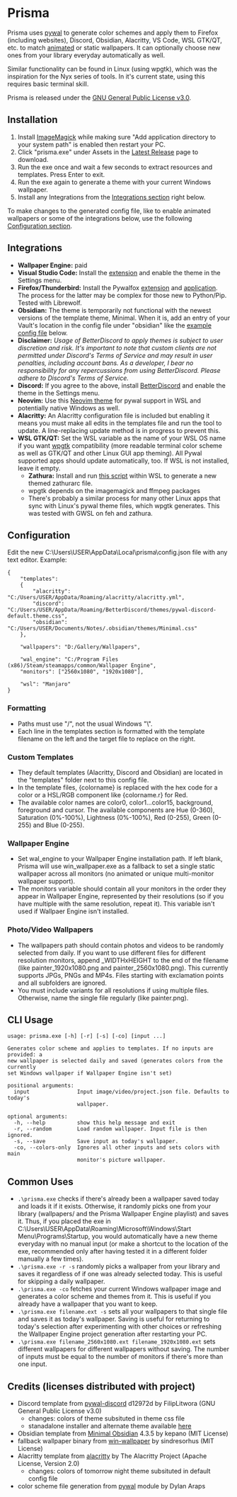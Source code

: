 # Prisma  
  
Prisma uses [pywal](https://github.com/dylanaraps/pywal/) to generate color schemes and apply them to Firefox (including websites), Discord, Obsidian, Alacritty, VS Code, WSL GTK/QT, etc. to match [animated](https://wallpaperengine.io) or static wallpapers. It can optionally choose new ones from your library everyday automatically as well.
  
Similar functionality can be found in Linux (using wpgtk), which was the inspiration for the Nyx series of tools. In it's current state, using this requires basic terminal skill.
  
Prisma is released under the [GNU General Public License v3.0](COPYING).
  
  
## Installation  
 
1. Install [ImageMagick](https://imagemagick.org/script/download.php#windows) while making sure "Add application directory to your system path" is enabled then restart your PC.
2. Click "prisma.exe" under Assets in the [Latest Release](https://github.com/rakinishraq/prisma/releases/latest) page to download.  
3. Run the exe once and wait a few seconds to extract resources and templates. Press Enter to exit.  
4. Run the exe again to generate a theme with your current Windows wallpaper.
5. Install any Integrations from the [Integrations section](https://github.com/rakinishraq/prisma#Integrations) right below.  

To make changes to the generated config file, like to enable animated wallpapers or some of the integrations below, use the following [Configuration section](https://github.com/rakinishraq/prisma#configuration).
  
  
## Integrations

- **Wallpaper Engine:** paid
- **Visual Studio Code:** Install the [extension](https://marketplace.visualstudio.com/items?itemName=dlasagno.wal-theme) and enable the theme in the Settings menu.  
- **Firefox/Thunderbird:** Install the Pywalfox [extension](https://addons.mozilla.org/en-US/firefox/addon/pywalfox/) and [application](https://github.com/Frewacom/pywalfox). The process for the latter may be complex for those new to Python/Pip. Tested with Librewolf.  
- **Obsidian:** The theme is temporarily not functional with the newest versions of the template theme, Minimal. When it is, add an entry of your Vault's location in the config file under "obsidian" like the [example config file](https://github.com/rakinishraq/prisma#Configuration) below.  
- **Disclaimer:** _Usage of BetterDiscord to apply themes is subject to user discretion and risk. It's important to note that custom clients are not permitted under Discord's Terms of Service and may result in user penalties, including account bans. As a developer, I bear no responsibility for any repercussions from using BetterDiscord. Please adhere to Discord's Terms of Service._
- **Discord:** If you agree to the above, install [BetterDiscord](https://betterdiscord.app/) and enable the theme in the Settings menu.
- **Neovim:** Use this [Neovim theme](https://github.com/AlphaTechnolog/pywal.nvim) for pywal support in WSL and potentially native Windows as well.
- **Alacritty:** An Alacritty configuration file is included but enabling it means you must make all edits in the templates file and run the tool to update. A line-replacing update method is in progress to prevent this.  
- **WSL GTK/QT:** Set the WSL variable as the name of your WSL OS name if you want [wpgtk](https://github.com/deviantfero/wpgtk) compatibility (more readable terminal color scheme as well as GTK/QT and other Linux GUI app theming). All Pywal supported apps should update automatically, too. If WSL is not installed, leave it empty.  
  - **Zathura:** Install and run [this script](https://github.com/GideonWolfe/Zathura-Pywal) within WSL to generate a new themed zathurarc file.
  - wpgtk depends on the imagemagick and ffmpeg packages
  - There's probably a similar process for many other Linux apps that sync with Linux's pywal theme files, which wpgtk generates. This was tested with GWSL on feh and zathura.
  
  
## Configuration  
  
Edit the new C:\Users\USER\AppData\Local\prisma\config.json file with any text editor. Example:
  
```  
{  
    "templates":  
    {  
        "alacritty": "C:/Users/USER/AppData/Roaming/alacritty/alacritty.yml",  
        "discord": "C:/Users/USER/AppData/Roaming/BetterDiscord/themes/pywal-discord-default.theme.css",  
        "obsidian": "C:/Users/USER/Documents/Notes/.obsidian/themes/Minimal.css"  
    },  
  
    "wallpapers": "D:/Gallery/Wallpapers",  
  
    "wal_engine": "C:/Program Files (x86)/Steam/steamapps/common/Wallpaper Engine",  
    "monitors": ["2560x1080", "1920x1080"],  

    "wsl": "Manjaro"  
}  
```  

### Formatting
- Paths must use "/", not the usual Windows "\\".  
- Each line in the templates section is formatted with the template filename on the left and the target file to replace on the right.  
### Custom Templates
- They default templates (Alacritty, Discord and Obsidian) are located in the "templates" folder next to this config file.
- In the template files, {colorname} is replaced with the hex code for a color or a HSL/RGB component like {colorname.r} for Red.  
- The available color names are color0, color1...color15, background, foreground and cursor. The available components are Hue (0-360), Saturation (0%-100%), Lightness (0%-100%), Red (0-255), Green (0-255) and Blue (0-255).  
### Wallpaper Engine
- Set wal_engine to your Wallpaper Engine installation path. If left blank, Prisma will use win_wallpaper.exe as a fallback to set a single static wallpaper across all monitors (no animated or unique multi-monitor wallpaper support).  
- The monitors variable should contain all your monitors in the order they appear in Wallpaper Engine, represented by their resolutions (so if you have multiple with the same resolution, repeat it). This variable isn't used if Wallpaer Engine isn't installed.  
### Photo/Video Wallpapers
- The wallpapers path should contain photos and videos to be randomly selected from daily. If you want to use different files for different resolution monitors, append \_WIDTHxHEIGHT to the end of the filename (like painter\_1920x1080.png and painter\_2560x1080.png). This currently supports JPGs, PNGs and MP4s. Files starting with exclamation points and all subfolders are ignored.  
- You must include variants for all resolutions if using multiple files. Otherwise, name the single file regularly (like painter.png).  
  
  
  
  
## CLI Usage  
  
```  
usage: prisma.exe [-h] [-r] [-s] [-co] [input ...]  
  
Generates color scheme and applies to templates. If no inputs are provided: a  
new wallpaper is selected daily and saved (generates colors from the currently  
set Windows wallpaper if Wallpaper Engine isn't set)  
  
positional arguments:  
  input               Input image/video/project.json file. Defaults to today's  
                      wallpaper.  
  
optional arguments:  
  -h, --help          show this help message and exit  
  -r, --random        Load random wallpaper. Input file is then ignored.  
  -s, --save          Save input as today's wallpaper.  
  -co, --colors-only  Ignores all other inputs and sets colors with main  
                      monitor's picture wallpaper.  
```    


## Common Uses

- `.\prisma.exe` checks if there's already been a wallpaper saved today and loads it if it exists. Otherwise, it randomly picks one from your library (wallpapers/ and the Prisma Wallpaper Engine playlist) and saves it. Thus, if you placed the exe in C:\Users\USER\AppData\Roaming\Microsoft\Windows\Start Menu\Programs\Startup, you would automatically have a new theme everyday with no manual input (or make a shortcut to the location of the exe, recommended only after having tested it in a different folder manually a few times).  
- `.\prisma.exe -r -s` randomly picks a wallpaper from your library and saves it regardless of if one was already selected today. This is useful for skipping a daily wallpaper.  
- `.\prisma.exe -co` fetches your current Windows wallpaper image and generates a color scheme and themes from it. This is useful if you already have a wallpaper that you want to keep.  
- `.\prisma.exe filename.ext -s` sets all your wallpapers to that single file and saves it as today's wallpaper. Saving is useful for returning to today's selection after experimenting with other choices or refreshing the Wallpaper Engine project generation after restarting your PC.  
- `.\prisma.exe filename_2560x1080.ext filename_1920x1080.ext` sets different wallpapers for different wallpapers without saving. The number of inputs must be equal to the number of monitors if there's more than one input.   
  
  
  
## Credits (licenses distributed with project)  
  
- Discord template from [pywal-discord](https://github.com/FilipLitwora/pywal-discord) d12972d by FilipLitwora (GNU General Public License v3.0)  
  - changes: colors of theme subsituted in theme css file
  - stanadalone installer and alternate theme available [here](https://github.com/rakinishraq/pywal-discord)
- Obsidian template from [Minimal Obsidian](https://github.com/kepano/obsidian-minimal) 4.3.5 by kepano (MIT License)  
- fallback wallpaper binary from [win-wallpaper](https://github.com/sindresorhus/win-wallpaper) by sindresorhus (MIT License)  
- Alacritty template from [alacritty](https://github.com/alacritty/alacritty) by The Alacritty Project (Apache License, Version 2.0)  
  - changes: colors of tomorrow night theme subsituted in default config file
- color scheme file generation from [pywal](https://github.com/dylanaraps/pywal) module by Dylan Araps